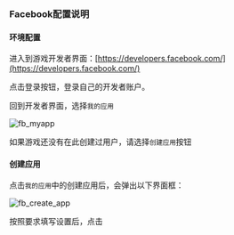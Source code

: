 ### Facebook配置说明

#### 环境配置
进入到游戏开发者界面：[https://developers.facebook.com/](https://developers.facebook.com/)

点击登录按钮，登录自己的开发者账户。

回到开发者界面，选择`我的应用`

![fb_myapp](https://raw.githubusercontent.com/Yostardev/yostarsdk/master/docs/_media/fb_my_app.png)

如果游戏还没有在此创建过用户，请选择`创建应用`按钮

#### 创建应用

点击`我的应用`中的创建应用后，会弹出以下界面框：

![fb_create_app](https://raw.githubusercontent.com/Yostardev/yostarsdk/master/docs/_media/fb_create_app.png)

按照要求填写设置后，点击
